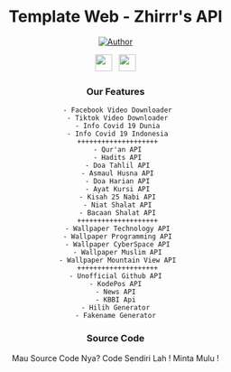 <div align="center">
 
# Template Web - Zhirrr's API
<p align="center">
<a href="https://github.com/Zhirrr"><img title="Author" src="https://img.shields.io/badge/Author-Zhirrr-orange.svg?style=for-the-badge&logo=github"></a>
</p>
<p align='center'>
   <a href="https://wa.me/6283898698875"><img height="30" src="https://c.top4top.io/p_1837yybbf0.jpeg"></a>&nbsp;&nbsp;
   <a href="https://instagram.com/zhirr_ajalah"><img height="30" src="https://raw.githubusercontent.com/TobyG74/TobyG74/main/instagram.jpg"></a>
</P>

### Our Features
```
 - Facebook Video Downloader
 - Tiktok Video Downloader
 - Info Covid 19 Dunia
 - Info Covid 19 Indonesia
 ++++++++++++++++++++
 - Qur'an API
 - Hadits API
 - Doa Tahlil API
 - Asmaul Husna API
 - Doa Harian API
 - Ayat Kursi API
 - Kisah 25 Nabi API
 - Niat Shalat API
 - Bacaan Shalat API
 ++++++++++++++++++++
 - Wallpaper Technology API
 - Wallpaper Programming API
 - Wallpaper CyberSpace API
 - Wallpaper Muslim API
 - Wallpaper Mountain View API
 ++++++++++++++++++++
- Unofficial Github API
- KodePos API
- News API
- KBBI Api
- Hilih Generator
- Fakename Generator
```
### Source Code
Mau Source Code Nya? Code Sendiri Lah ! Minta Mulu !
